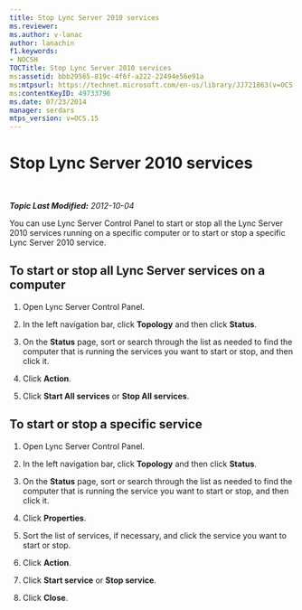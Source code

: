 ```yaml
---
title: Stop Lync Server 2010 services
ms.reviewer: 
ms.author: v-lanac
author: lanachin
f1.keywords:
- NOCSH
TOCTitle: Stop Lync Server 2010 services
ms:assetid: bbb29565-819c-4f6f-a222-22494e56e91a
ms:mtpsurl: https://technet.microsoft.com/en-us/library/JJ721863(v=OCS.15)
ms:contentKeyID: 49733796
ms.date: 07/23/2014
manager: serdars
mtps_version: v=OCS.15
---
```


<div data-xmlns="http://www.w3.org/1999/xhtml">

<div class="topic" data-xmlns="http://www.w3.org/1999/xhtml" data-msxsl="urn:schemas-microsoft-com:xslt" data-cs="http://msdn.microsoft.com/en-us/">

<div data-asp="http://msdn2.microsoft.com/asp">

# Stop Lync Server 2010 services

</div>

<div id="mainSection">

<div id="mainBody">

<span> </span>

_**Topic Last Modified:** 2012-10-04_

You can use Lync Server Control Panel to start or stop all the Lync Server 2010 services running on a specific computer or to start or stop a specific Lync Server 2010 service.

<div>

## To start or stop all Lync Server services on a computer

1.  Open Lync Server Control Panel.

2.  In the left navigation bar, click **Topology** and then click **Status**.

3.  On the **Status** page, sort or search through the list as needed to find the computer that is running the services you want to start or stop, and then click it.

4.  Click **Action**.

5.  Click **Start All services** or **Stop All services**.

</div>

<div>

## To start or stop a specific service

1.  Open Lync Server Control Panel.

2.  In the left navigation bar, click **Topology** and then click **Status**.

3.  On the **Status** page, sort or search through the list as needed to find the computer that is running the service you want to start or stop, and then click it.

4.  Click **Properties**.

5.  Sort the list of services, if necessary, and click the service you want to start or stop.

6.  Click **Action**.

7.  Click **Start service** or **Stop service**.

8.  Click **Close**.

</div>

</div>

<span> </span>

</div>

</div>

</div>

